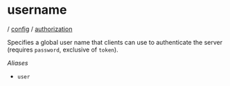 # username

/ [config](/reference/config/index.md) / [authorization](/reference/config/config/authorization/index.md) 

Specifies a global user name that clients can use to authenticate
the server (requires `password`, exclusive of `token`).

*Aliases*
- `user`

